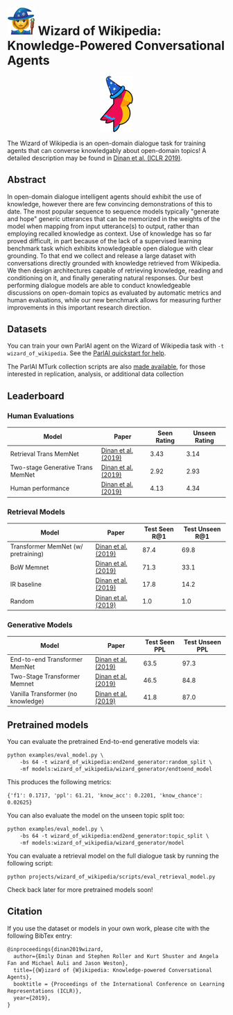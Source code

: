 # ![mage](mage.png) Wizard of Wikipedia: Knowledge-Powered Conversational Agents

<p align="center"><img width="15%" src="parrot.png" /></p>

The Wizard of Wikipedia is an open-domain dialogue task for training agents
that can converse knowledgably about open-domain topics!
A detailed description may
be found in [Dinan et al. (ICLR 2019)](https://arxiv.org/abs/1811.01241).

## Abstract

In open-domain dialogue intelligent agents should exhibit the use of knowledge,
however there are few convincing demonstrations of this to date.  The most
popular sequence to sequence models typically "generate and hope"  generic
utterances  that can be memorized in the weights of the model when mapping from
input utterance(s) to output, rather than employing recalled knowledge as
context.  Use of knowledge has so far proved difficult, in part because of the
lack of a supervised learning benchmark task which exhibits knowledgeable open
dialogue with clear grounding.  To that end we collect and release a large
dataset with conversations  directly grounded with knowledge retrieved from
Wikipedia.  We then design architectures capable of retrieving knowledge,
reading and conditioning on it, and finally generating natural responses.  Our
best performing dialogue models are able to conduct knowledgeable discussions
on open-domain topics as evaluated by automatic metrics and human evaluations,
while our new benchmark allows for measuring further improvements in this
important research direction.

## Datasets

You can train your own ParlAI agent on the Wizard of Wikipedia task with
`-t wizard_of_wikipedia`.
See the [ParlAI quickstart for help](http://www.parl.ai/static/docs/tutorial_quick.html).

The ParlAI MTurk collection scripts are also
[made available](https://github.com/facebookresearch/ParlAI/tree/master/parlai/mturk/tasks/wizard_of_wikipedia),
for those interested in replication, analysis, or additional data collection

## Leaderboard

### Human Evaluations
Model                                | Paper          | Seen Rating   | Unseen Rating
------------------------------------ | -------------- | ------------- | ---------------
Retrieval Trans MemNet               | [Dinan et al. (2019)](https://arxiv.org/abs/1811.01241) | 3.43 | 3.14
Two-stage Generative Trans MemNet    | [Dinan et al. (2019)](https://arxiv.org/abs/1811.01241) | 2.92 | 2.93
Human performance                    | [Dinan et al. (2019)](https://arxiv.org/abs/1811.01241) | 4.13 | 4.34

### Retrieval Models

Model                                | Paper          | Test Seen R@1 | Test Unseen R@1
------------------------------------ | -------------- | ------------- | ---------------
Transformer MemNet (w/ pretraining)  | [Dinan et al. (2019)](https://arxiv.org/abs/1811.01241) | 87.4 | 69.8
BoW Memnet                           | [Dinan et al. (2019)](https://arxiv.org/abs/1811.01241) | 71.3 | 33.1
IR baseline                          | [Dinan et al. (2019)](https://arxiv.org/abs/1811.01241) | 17.8 | 14.2
Random                               | [Dinan et al. (2019)](https://arxiv.org/abs/1811.01241) |  1.0 |  1.0

### Generative Models

Model                                | Paper          | Test Seen PPL | Test Unseen PPL
------------------------------------ | -------------- | ------------- | ---------------
End-to-end Transformer MemNet        | [Dinan et al. (2019)](https://arxiv.org/abs/1811.01241) | 63.5 | 97.3
Two-Stage Transformer Memnet         | [Dinan et al. (2019)](https://arxiv.org/abs/1811.01241) | 46.5 | 84.8
Vanilla Transformer (no knowledge)   | [Dinan et al. (2019)](https://arxiv.org/abs/1811.01241) | 41.8 | 87.0


## Pretrained models

You can evaluate the pretrained End-to-end generative models via:

    python examples/eval_model.py \
        -bs 64 -t wizard_of_wikipedia:end2end_generator:random_split \
        -mf models:wizard_of_wikipedia/wizard_generator/endtoend_model


This produces the following metrics:

    {'f1': 0.1717, 'ppl': 61.21, 'know_acc': 0.2201, 'know_chance': 0.02625}

You can also evaluate the model on the unseen topic split too:

    python examples/eval_model.py \
        -bs 64 -t wizard_of_wikipedia:end2end_generator:topic_split \
        -mf models:wizard_of_wikipedia/wizard_generator/model

You can evaluate a retrieval model on the full dialogue task by running the
following script:

    python projects/wizard_of_wikipedia/scripts/eval_retrieval_model.py

Check back later for more pretrained models soon!

## Citation

If you use the dataset or models in your own work, please cite with the
following BibTex entry:

    @inproceedings{dinan2019wizard,
      author={Emily Dinan and Stephen Roller and Kurt Shuster and Angela Fan and Michael Auli and Jason Weston},
      title={{W}izard of {W}ikipedia: Knowledge-powered Conversational Agents},
      booktitle = {Proceedings of the International Conference on Learning Representations (ICLR)},
      year={2019},
    }
